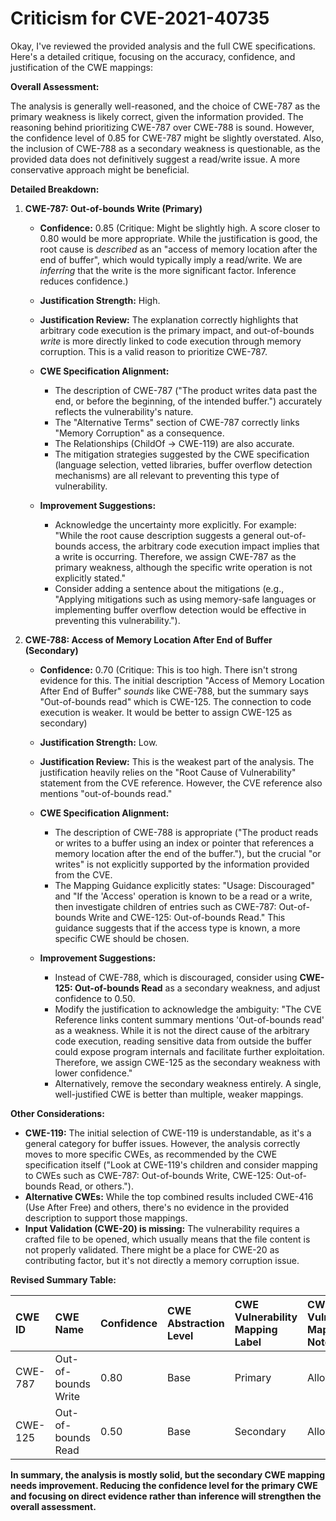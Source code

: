 # Criticism for CVE-2021-40735

Okay, I've reviewed the provided analysis and the full CWE specifications. Here's a detailed critique, focusing on the accuracy, confidence, and justification of the CWE mappings:

**Overall Assessment:**

The analysis is generally well-reasoned, and the choice of CWE-787 as the primary weakness is likely correct, given the information provided. The reasoning behind prioritizing CWE-787 over CWE-788 is sound. However, the confidence level of 0.85 for CWE-787 might be slightly overstated. Also, the inclusion of CWE-788 as a secondary weakness is questionable, as the provided data does not definitively suggest a read/write issue. A more conservative approach might be beneficial.

**Detailed Breakdown:**

1.  **CWE-787: Out-of-bounds Write (Primary)**

    *   **Confidence:** 0.85 (Critique: Might be slightly high. A score closer to 0.80 would be more appropriate. While the justification is good, the root cause is *described* as an "access of memory location after the end of buffer", which would typically imply a read/write. We are *inferring* that the write is the more significant factor. Inference reduces confidence.)

    *   **Justification Strength:** High.

    *   **Justification Review:** The explanation correctly highlights that arbitrary code execution is the primary impact, and out-of-bounds *write* is more directly linked to code execution through memory corruption. This is a valid reason to prioritize CWE-787.

    *   **CWE Specification Alignment:**

        *   The description of CWE-787 ("The product writes data past the end, or before the beginning, of the intended buffer.") accurately reflects the vulnerability's nature.
        *   The "Alternative Terms" section of CWE-787 correctly links "Memory Corruption" as a consequence.
        *   The Relationships (ChildOf -> CWE-119) are also accurate.
        *   The mitigation strategies suggested by the CWE specification (language selection, vetted libraries, buffer overflow detection mechanisms) are all relevant to preventing this type of vulnerability.

    *   **Improvement Suggestions:**

        *   Acknowledge the uncertainty more explicitly. For example: "While the root cause description suggests a general out-of-bounds access, the arbitrary code execution impact implies that a write is occurring. Therefore, we assign CWE-787 as the primary weakness, although the specific write operation is not explicitly stated."
        *   Consider adding a sentence about the mitigations (e.g., "Applying mitigations such as using memory-safe languages or implementing buffer overflow detection would be effective in preventing this vulnerability.").

2.  **CWE-788: Access of Memory Location After End of Buffer (Secondary)**

    *   **Confidence:** 0.70 (Critique:  This is too high. There isn't strong evidence for this. The initial description "Access of Memory Location After End of Buffer" *sounds* like CWE-788, but the summary says "Out-of-bounds read" which is CWE-125. The connection to code execution is weaker. It would be better to assign CWE-125 as secondary)

    *   **Justification Strength:** Low.

    *   **Justification Review:** This is the weakest part of the analysis. The justification heavily relies on the "Root Cause of Vulnerability" statement from the CVE reference. However, the CVE reference also mentions "out-of-bounds read."

    *   **CWE Specification Alignment:**
        *   The description of CWE-788 is appropriate ("The product reads or writes to a buffer using an index or pointer that references a memory location after the end of the buffer."), but the crucial "or writes" is not explicitly supported by the information provided from the CVE.
        *   The Mapping Guidance explicitly states: "Usage: Discouraged" and "If the 'Access' operation is known to be a read or a write, then investigate children of entries such as CWE-787: Out-of-bounds Write and CWE-125: Out-of-bounds Read." This guidance suggests that if the access type is known, a more specific CWE should be chosen.

    *   **Improvement Suggestions:**

        *   Instead of CWE-788, which is discouraged, consider using **CWE-125: Out-of-bounds Read** as a secondary weakness, and adjust confidence to 0.50.
        *   Modify the justification to acknowledge the ambiguity: "The CVE Reference links content summary mentions 'Out-of-bounds read' as a weakness. While it is not the direct cause of the arbitrary code execution, reading sensitive data from outside the buffer could expose program internals and facilitate further exploitation. Therefore, we assign CWE-125 as the secondary weakness with lower confidence."
        *   Alternatively, remove the secondary weakness entirely.  A single, well-justified CWE is better than multiple, weaker mappings.

**Other Considerations:**

*   **CWE-119:** The initial selection of CWE-119 is understandable, as it's a general category for buffer issues. However, the analysis correctly moves to more specific CWEs, as recommended by the CWE specification itself ("Look at CWE-119's children and consider mapping to CWEs such as CWE-787: Out-of-bounds Write, CWE-125: Out-of-bounds Read, or others.").
*   **Alternative CWEs:** While the top combined results included CWE-416 (Use After Free) and others, there's no evidence in the provided description to support those mappings.
*   **Input Validation (CWE-20) is missing:** The vulnerability requires a crafted file to be opened, which usually means that the file content is not properly validated. There might be a place for CWE-20 as contributing factor, but it's not directly a memory corruption issue.

**Revised Summary Table:**

| CWE ID  | CWE Name                      | Confidence | CWE Abstraction Level | CWE Vulnerability Mapping Label | CWE-Vulnerability Mapping Notes |
| :-------- | :----------------------------- | :---------- | :--------------------- | :----------------------------- | :---------------------------- |
| CWE-787 | Out-of-bounds Write           | 0.80      | Base                 | Primary                      | Allowed                     |
| CWE-125 | Out-of-bounds Read            | 0.50     | Base                | Secondary                      | Allowed                      |

**In summary, the analysis is mostly solid, but the secondary CWE mapping needs improvement. Reducing the confidence level for the primary CWE and focusing on direct evidence rather than inference will strengthen the overall assessment.**